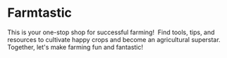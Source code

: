 # Farmtastic
This is your one-stop shop for successful farming! ‍‍ Find tools, tips, and resources to cultivate happy crops and become an agricultural superstar.  Together, let's make farming fun and fantastic! 
